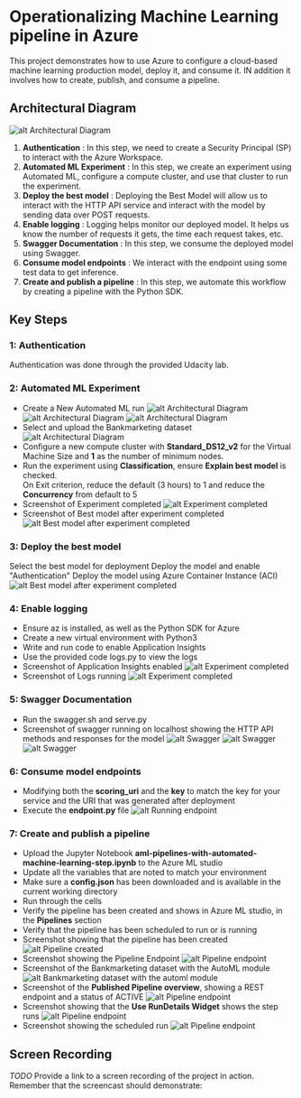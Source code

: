 # Operationalizing Machine Learning pipeline in Azure

This project demonstrates how to use Azure to configure a cloud-based machine learning production model, deploy it, and consume it. IN addition it involves how to create, publish, and consume a pipeline.

## Architectural Diagram
![alt Architectural Diagram](screenshots/ml-architecture.png)

1. **Authentication** : In this step, we need to create a Security Principal (SP) to interact with the Azure Workspace.
2. **Automated ML Experiment** : In this step, we create an experiment using Automated ML, configure a compute cluster, and use that cluster to run the experiment.
3. **Deploy the best model** : Deploying the Best Model will allow us to interact with the HTTP API service and interact with the model by sending data over POST requests.
4. **Enable logging** : Logging helps monitor our deployed model. It helps us know the number of requests it gets, the time each request takes, etc.
5. **Swagger Documentation** : In this step, we consume the deployed model using Swagger.
6. **Consume model endpoints** : We interact with the endpoint using some test data to get inference.
7. **Create and publish a pipeline** : In this step, we automate this workflow by creating a pipeline with the Python SDK. 

## Key Steps

### 1: Authentication
Authentication was done through the provided Udacity lab. 

### 2: Automated ML Experiment

  * Create a New Automated ML run
   ![alt Architectural Diagram](screenshots/_1-create-new-automated-ml-run.png)
   ![alt Architectural Diagram](screenshots/_2-create-compute-cluster.png)
   ![alt Architectural Diagram](screenshots/_3-ml-run-additional-configurations.png)
  * Select and upload the Bankmarketing dataset
   ![alt Architectural Diagram](screenshots/1-registered-datasets.png)
  * Configure a new compute cluster with **Standard_DS12_v2** for the Virtual Machine Size and **1** as the number of minimum nodes.
  * Run the experiment using **Classification**, ensure **Explain best model** is checked. <br> On Exit criterion, reduce the default (3 hours) to 1 and reduce the             **Concurrency** from default to 5
  * Screenshot of Experiment completed
    ![alt Experiment completed](screenshots/2-experiment-completed.png)
  * Screenshot of Best model after experiment completed
    ![alt Best model after experiment completed](screenshots/3-best-model-after-experiment-completed.png)

### 3: Deploy the best model
Select the best model for deployment Deploy the model and enable "Authentication" Deploy the model using Azure Container Instance (ACI)
![alt Best model after experiment completed](screenshots/3-best-model-after-experiment-completed.png)


### 4: Enable logging

  * Ensure az is installed, as well as the Python SDK for Azure
  * Create a new virtual environment with Python3
  * Write and run code to enable Application Insights
  * Use the provided code logs.py to view the logs
  * Screenshot of Application Insights enabled
    ![alt Experiment completed](screenshots/4-application-insights-enabled.png)
  * Screenshot of Logs running
    ![alt Experiment completed](screenshots/5-logs.png)

### 5: Swagger Documentation
  
  * Run the swagger.sh and serve.py
  * Screenshot of swagger running on localhost showing the HTTP API methods and responses for the model
    ![alt Swagger](screenshots/6-swagger-1.png)
    ![alt Swagger](screenshots/6-swagger-2.png)
    ![alt Swagger](screenshots/6-swagger-3.png)

### 6: Consume model endpoints

  * Modifying both the **scoring_uri** and the **key** to match the key for your service and the URI that was generated after deployment
  * Execute the **endpoint.py** file
    ![alt Running endpoint](screenshots/7-running-endpoint.png)

### 7: Create and publish a pipeline

  * Upload the Jupyter Notebook **aml-pipelines-with-automated-machine-learning-step.ipynb** to the Azure ML studio
  * Update all the variables that are noted to match your environment
  * Make sure a **config.json** has been downloaded and is available in the current working directory
  * Run through the cells
  * Verify the pipeline has been created and shows in Azure ML studio, in the **Pipelines** section
  * Verify that the pipeline has been scheduled to run or is running
  * Screenshot showing that the pipeline has been created
    ![alt Pipeline created](screenshots/8-pipeline-created.png)
  * Screenshot showing the Pipeline Endpoint
    ![alt Pipeline endpoint](screenshots/9-pipeline-endpoint.png)
  * Screenshot of the Bankmarketing dataset with the AutoML module
    ![alt Bankmarketing dataset with the automl module](screenshots/10-bankmarketing-dataset-with-the-automl-module.png)
  * Screenshot of the **Published Pipeline overview**, showing a REST endpoint and a status of ACTIVE
    ![alt Pipeline endpoint](screenshots/11-published-pipeline-overview.png)
  * Screenshot showing that the **Use RunDetails Widget** shows the step runs
    ![alt Pipeline endpoint](screenshots/13-use-rundetails-widget.png)
  * Screenshot showing the scheduled run
    ![alt Pipeline endpoint](screenshots/12-scheduled-run.png)
    
## Screen Recording
*TODO* Provide a link to a screen recording of the project in action. Remember that the screencast should demonstrate:
